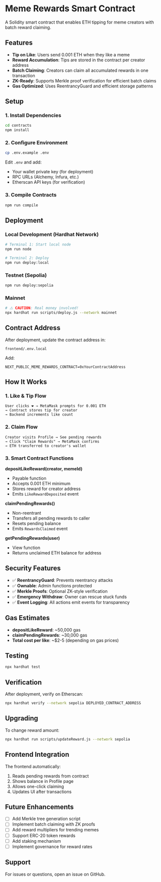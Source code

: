 # Meme Rewards Smart Contract

A Solidity smart contract that enables ETH tipping for meme creators with batch reward claiming.

## Features

- **Tip on Like**: Users send 0.001 ETH when they like a meme
- **Reward Accumulation**: Tips are stored in the contract per creator address
- **Batch Claiming**: Creators can claim all accumulated rewards in one transaction
- **ZK-Ready**: Supports Merkle proof verification for efficient batch claims
- **Gas Optimized**: Uses ReentrancyGuard and efficient storage patterns

## Setup

### 1. Install Dependencies

```bash
cd contracts
npm install
```

### 2. Configure Environment

```bash
cp .env.example .env
```

Edit `.env` and add:
- Your wallet private key (for deployment)
- RPC URLs (Alchemy, Infura, etc.)
- Etherscan API keys (for verification)

### 3. Compile Contracts

```bash
npm run compile
```

## Deployment

### Local Development (Hardhat Network)

```bash
# Terminal 1: Start local node
npm run node

# Terminal 2: Deploy
npm run deploy:local
```

### Testnet (Sepolia)

```bash
npm run deploy:sepolia
```

### Mainnet

```bash
# ⚠️ CAUTION: Real money involved!
npx hardhat run scripts/deploy.js --network mainnet
```

## Contract Address

After deployment, update the contract address in:
```
frontend/.env.local
```

Add:
```env
NEXT_PUBLIC_MEME_REWARDS_CONTRACT=0xYourContractAddress
```

## How It Works

### 1. Like & Tip Flow

```
User clicks ❤️ → MetaMask prompts for 0.001 ETH
→ Contract stores tip for creator
→ Backend increments like count
```

### 2. Claim Flow

```
Creator visits Profile → See pending rewards
→ Click "Claim Rewards" → MetaMask confirms
→ ETH transferred to creator's wallet
```

### 3. Smart Contract Functions

**depositLikeReward(creator, memeId)**
- Payable function
- Accepts 0.001 ETH minimum
- Stores reward for creator address
- Emits `LikeRewardDeposited` event

**claimPendingRewards()**
- Non-reentrant
- Transfers all pending rewards to caller
- Resets pending balance
- Emits `RewardsClaimed` event

**getPendingRewards(user)**
- View function
- Returns unclaimed ETH balance for address

## Security Features

- ✅ **ReentrancyGuard**: Prevents reentrancy attacks
- ✅ **Ownable**: Admin functions protected
- ✅ **Merkle Proofs**: Optional ZK-style verification
- ✅ **Emergency Withdraw**: Owner can rescue stuck funds
- ✅ **Event Logging**: All actions emit events for transparency

## Gas Estimates

- **depositLikeReward**: ~50,000 gas
- **claimPendingRewards**: ~30,000 gas
- **Total cost per like**: ~$2-5 (depending on gas prices)

## Testing

```bash
npx hardhat test
```

## Verification

After deployment, verify on Etherscan:

```bash
npx hardhat verify --network sepolia DEPLOYED_CONTRACT_ADDRESS
```

## Upgrading

To change reward amount:

```bash
npx hardhat run scripts/updateReward.js --network sepolia
```

## Frontend Integration

The frontend automatically:
1. Reads pending rewards from contract
2. Shows balance in Profile page
3. Allows one-click claiming
4. Updates UI after transactions

## Future Enhancements

- [ ] Add Merkle tree generation script
- [ ] Implement batch claiming with ZK proofs
- [ ] Add reward multipliers for trending memes
- [ ] Support ERC-20 token rewards
- [ ] Add staking mechanism
- [ ] Implement governance for reward rates

## Support

For issues or questions, open an issue on GitHub.
